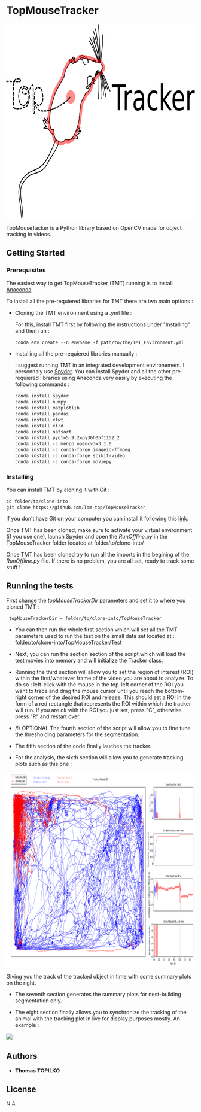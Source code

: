 # TopMouseTracker

<a href="url"><img src="https://github.com/Tom-top/TopMouseTracker/blob/master/Images/TopMouseTracker_Logo.png" align="center" height="523" width="781" ></a>


TopMouseTacker is a Python library based on OpenCV made for object tracking in videos.

## Getting Started

### Prerequisites

The easiest way to get TopMouseTracker (TMT) running is to install [Anaconda](https://www.anaconda.com/distribution/).

To install all the pre-requiered libraries for TMT there are two main options :

* Cloning the TMT environment using a .yml file :

  For this, install TMT first by following the instructions under "Installing" and then run :

  ```
  conda env create --n envname -f path/to/the/TMT_Environment.yml
  ```

* Installing all the pre-requiered libraries manually :

  I suggest running TMT in an integrated development environement. I personnaly use [Spyder](https://www.anaconda.com/distribution/). You can install Spyder and all the other pre-requiered libraries using Anaconda very easily by executing the following commands :

  ```
  conda install spyder
  conda install numpy
  conda install matplotlib
  conda install pandas
  conda install xlwt
  conda install xlrd
  conda install natsort
  conda install pyqt=5.9.2=py36h05f1152_2
  conda install -c menpo opencv3=3.1.0
  conda install -c conda-forge imageio-ffmpeg
  conda install -c conda-forge scikit-video
  conda install -c conda-forge moviepy
  ```

### Installing

You can install TMT by cloning it with Git :

```
cd folder/to/clone-into
git clone https://github.com/Tom-top/TopMouseTracker
```

If you don't have Git on your computer you can install it following this [link](https://git-scm.com/book/en/v2/Getting-Started-Installing-Git).

Once TMT has been cloned, make sure to activate your virtual environment (if you use one), launch Spyder and open the _RunOffline.py_ in the TopMouseTracker folder located at folder/to/clone-into/

Once TMT has been cloned try to run all the imports in the begining of the _RunOffline.py_ file.
If there is no problem, you are all set, ready to track some stuff !

## Running the tests

First change the _topMouseTrackerDir_ parameters and set it to where you cloned TMT :

```
_topMouseTrackerDir = folder/to/clone-into/TopMouseTracker
```

* You can then run the whole first section which will set all the TMT parameters used to run the test on the small data set   located at : folder/to/clone-into/TopMouseTracker/Test

* Next, you can run the section section of the script which will load the test movies into memory and will initialize the Tracker class.

* Running the third section will allow you to set the region of interest (ROI) within the first/whatever frame of the video you are about to analyze. To do so : left-click with the mouse in the top-left corner of the ROI you want to trace and drag the mouse cursor until you reach the bottom-right corner of the desired ROI and release. This should set a ROI in the form of a red rectangle that represents the ROI within which the tracker will run. If you are ok with the ROI you just set, press "C", otherwise press "R" and restart over.

* /!\ OPTIONAL The fourth section of the script will allow you to fine tune the thresholding parameters for the segmentation.

* The fifth section of the code finally lauches the tracker.

* For the analysis, the sixth section will allow you to generate tracking plots such as this one :

<a href="url"><img src="https://github.com/Tom-top/TopMouseTracker/blob/master/Images/TopMouseTracker_Tracking_Plot.png" align="center" height="523" width="781" ></a>

Giving you the track of the tracked object in time with some summary plots on the right.

* The seventh section generates the summary plots for nest-building segmentation only.

* The eight section finally allows you to synchronize the tracking of the animal with the tracking plot in live for display purposes mostly. An example :

![](/home/thomas.topilko/Documents/GitHub/TopMouseTracker-master/TopMouseTracker/Images/TopMouseTracker_Live_Tracking.gif)

## Authors

* **Thomas TOPILKO**

## License

N.A


